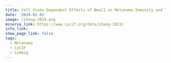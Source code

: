 ```yaml
---
title: Cell State Dependent Effects of Bmal1 on Melanoma Immunity and Tumorigenicity
date: '2024-01-01'
image: /zhang-2024.png
minerva_link: https://www.cycif.org/data/zhang-2023/
info_link:
show_page_link: false
tags:
  - Melanoma
  - CyCIF
  - Ludwig
---
```

